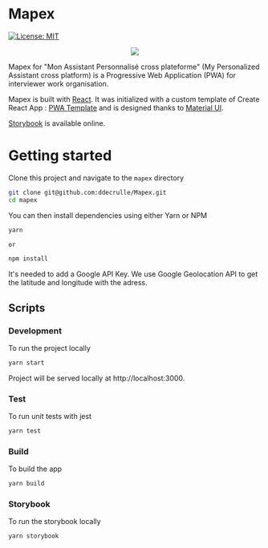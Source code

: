 
# Mapex

[![License: MIT](https://img.shields.io/badge/License-MIT-blue.svg)](https://opensource.org/licenses/MIT)

<p align="center">
 <img src="https://user-images.githubusercontent.com/81740200/130244487-7d6e22a0-d016-42a2-85ec-041cf4fa59bf.png" />
</p>

Mapex for "Mon Assistant Personnalisé cross plateforme" (My Personalized Assistant cross platform) is a Progressive Web Application (PWA) for interviewer work organisation.

Mapex is built with [React](https://reactjs.org/). It was initialized with a custom template of Create React App : [PWA Template](https://www.npmjs.com/package/cra-template-pwa) and is designed thanks to [Material UI](https://material-ui.com/).


[Storybook](https://ddecrulle.github.io/Mapex/) is available online.

# Getting started

Clone this project and navigate to the `mapex` directory

```bash
git clone git@github.com:ddecrulle/Mapex.git
cd mapex
```

You can then install dependencies using either Yarn or NPM

```bash
yarn

or 

npm install
```

It's needed to add a Google API Key. We use Google Geolocation API to get the latitude and longitude with the adress.

## Scripts

### Development

To run the project locally

```bash
yarn start
```

Project will be served locally at http://localhost:3000.

### Test

To run unit tests with jest

```bash
yarn test
```

### Build

To build the app

```bash
yarn build
```

### Storybook

To run the storybook locally

```bash
yarn storybook
```
